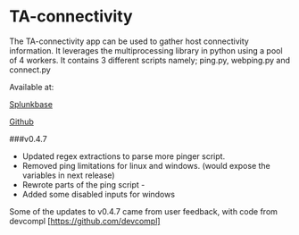 # TA-connectivity


The TA-connectivity app can be used to gather host connectivity information. It leverages the multiprocessing library in python using a pool of 4 workers. It contains 3 different scripts namely; ping.py, webping.py and connect.py

Available at:

[Splunkbase](https://splunkbase.splunk.com/app/1473/#/details)

[Github](https://github.com/seunomosowon/TA-connectivity)

###v0.4.7
* Updated regex extractions to parse more pinger  script.
* Removed ping limitations for linux and windows. (would expose the variables in next release)
* Rewrote parts of the ping script -
* Added some disabled inputs for windows

Some of the updates to v0.4.7 came from user feedback, with code from devcompl [https://github.com/devcompl]
